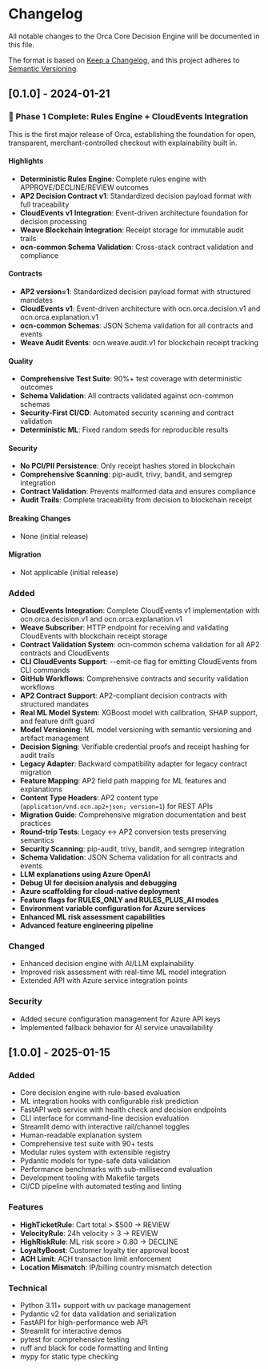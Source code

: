 # Changelog

All notable changes to the Orca Core Decision Engine will be documented in this file.

The format is based on [Keep a Changelog](https://keepachangelog.com/en/1.0.0/),
and this project adheres to [Semantic Versioning](https://semver.org/spec/v2.0.0.html).

## [0.1.0] - 2024-01-21

### 🎯 Phase 1 Complete: Rules Engine + CloudEvents Integration

This is the first major release of Orca, establishing the foundation for open, transparent, merchant-controlled checkout with explainability built in.

#### Highlights
- **Deterministic Rules Engine**: Complete rules engine with APPROVE/DECLINE/REVIEW outcomes
- **AP2 Decision Contract v1**: Standardized decision payload format with full traceability
- **CloudEvents v1 Integration**: Event-driven architecture foundation for decision processing
- **Weave Blockchain Integration**: Receipt storage for immutable audit trails
- **ocn-common Schema Validation**: Cross-stack contract validation and compliance

#### Contracts
- **AP2 version=1**: Standardized decision payload format with structured mandates
- **CloudEvents v1**: Event-driven architecture with ocn.orca.decision.v1 and ocn.orca.explanation.v1
- **ocn-common Schemas**: JSON Schema validation for all contracts and events
- **Weave Audit Events**: ocn.weave.audit.v1 for blockchain receipt tracking

#### Quality
- **Comprehensive Test Suite**: 90%+ test coverage with deterministic outcomes
- **Schema Validation**: All contracts validated against ocn-common schemas
- **Security-First CI/CD**: Automated security scanning and contract validation
- **Deterministic ML**: Fixed random seeds for reproducible results

#### Security
- **No PCI/PII Persistence**: Only receipt hashes stored in blockchain
- **Comprehensive Scanning**: pip-audit, trivy, bandit, and semgrep integration
- **Contract Validation**: Prevents malformed data and ensures compliance
- **Audit Trails**: Complete traceability from decision to blockchain receipt

#### Breaking Changes
- None (initial release)

#### Migration
- Not applicable (initial release)

### Added
- **CloudEvents Integration**: Complete CloudEvents v1 implementation with ocn.orca.decision.v1 and ocn.orca.explanation.v1
- **Weave Subscriber**: HTTP endpoint for receiving and validating CloudEvents with blockchain receipt storage
- **Contract Validation System**: ocn-common schema validation for all AP2 contracts and CloudEvents
- **CLI CloudEvents Support**: --emit-ce flag for emitting CloudEvents from CLI commands
- **GitHub Workflows**: Comprehensive contracts and security validation workflows
- **AP2 Contract Support**: AP2-compliant decision contracts with structured mandates
- **Real ML Model System**: XGBoost model with calibration, SHAP support, and feature drift guard
- **Model Versioning**: ML model versioning with semantic versioning and artifact management
- **Decision Signing**: Verifiable credential proofs and receipt hashing for audit trails
- **Legacy Adapter**: Backward compatibility adapter for legacy contract migration
- **Feature Mapping**: AP2 field path mapping for ML features and explanations
- **Content Type Headers**: AP2 content type (`application/vnd.ocn.ap2+json; version=1`) for REST APIs
- **Migration Guide**: Comprehensive migration documentation and best practices
- **Round-trip Tests**: Legacy ↔ AP2 conversion tests preserving semantics
- **Security Scanning**: pip-audit, trivy, bandit, and semgrep integration
- **Schema Validation**: JSON Schema validation for all contracts and events
- **LLM explanations using Azure OpenAI**
- **Debug UI for decision analysis and debugging**
- **Azure scaffolding for cloud-native deployment**
- **Feature flags for RULES_ONLY and RULES_PLUS_AI modes**
- **Environment variable configuration for Azure services**
- **Enhanced ML risk assessment capabilities**
- **Advanced feature engineering pipeline**

### Changed
- Enhanced decision engine with AI/LLM explainability
- Improved risk assessment with real-time ML model integration
- Extended API with Azure service integration points

### Security
- Added secure configuration management for Azure API keys
- Implemented fallback behavior for AI service unavailability

## [1.0.0] - 2025-01-15

### Added
- Core decision engine with rule-based evaluation
- ML integration hooks with configurable risk prediction
- FastAPI web service with health check and decision endpoints
- CLI interface for command-line decision evaluation
- Streamlit demo with interactive rail/channel toggles
- Human-readable explanation system
- Comprehensive test suite with 90+ tests
- Modular rules system with extensible registry
- Pydantic models for type-safe data validation
- Performance benchmarks with sub-millisecond evaluation
- Development tooling with Makefile targets
- CI/CD pipeline with automated testing and linting

### Features
- **HighTicketRule**: Cart total > $500 → REVIEW
- **VelocityRule**: 24h velocity > 3 → REVIEW
- **HighRiskRule**: ML risk score > 0.80 → DECLINE
- **LoyaltyBoost**: Customer loyalty tier approval boost
- **ACH Limit**: ACH transaction limit enforcement
- **Location Mismatch**: IP/billing country mismatch detection

### Technical
- Python 3.11+ support with uv package management
- Pydantic v2 for data validation and serialization
- FastAPI for high-performance web API
- Streamlit for interactive demos
- pytest for comprehensive testing
- ruff and black for code formatting and linting
- mypy for static type checking
